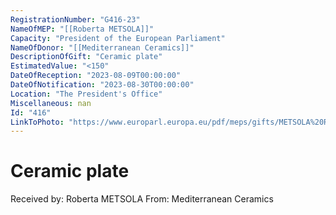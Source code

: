 ```yaml
---
RegistrationNumber: "G416-23"
NameOfMEP: "[[Roberta METSOLA]]"
Capacity: "President of the European Parliament"
NameOfDonor: "[[Mediterranean Ceramics]]"
DescriptionOfGift: "Ceramic plate"
EstimatedValue: "<150"
DateOfReception: "2023-08-09T00:00:00"
DateOfNotification: "2023-08-30T00:00:00"
Location: "The President's Office"
Miscellaneous: nan
Id: "416"
LinkToPhoto: "https://www.europarl.europa.eu/pdf/meps/gifts/METSOLA%20Roberta_G416-23.jpg#"
---
```


# Ceramic plate

Received by: Roberta METSOLA
From: Mediterranean Ceramics
